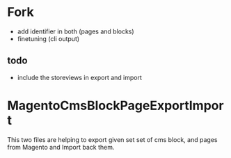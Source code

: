 # Fork

- add identifier in both (pages and blocks)
- finetuning (cli output)

## todo

- include the storeviews in export and import

# MagentoCmsBlockPageExportImport
This two files are helping to export given set set of cms block, and pages from Magento and Import back them.
